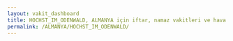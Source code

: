 ```yaml
---
layout: vakit_dashboard
title: HOCHST_IM_ODENWALD, ALMANYA için iftar, namaz vakitleri ve hava durumu - ilçe/eyalet seç
permalink: /ALMANYA/HOCHST_IM_ODENWALD/
---
```


<script type="text/javascript">
  var GLOBAL_COUNTRY = 'ALMANYA';
  var GLOBAL_CITY = 'HOCHST_IM_ODENWALD';
  var GLOBAL_STATE = '';
  var lat = 72;
  var lon = 21;
</script>
